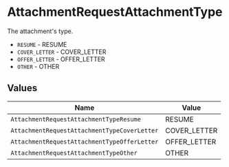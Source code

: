 # AttachmentRequestAttachmentType

The attachment's type.

* `RESUME` - RESUME
* `COVER_LETTER` - COVER_LETTER
* `OFFER_LETTER` - OFFER_LETTER
* `OTHER` - OTHER


## Values

| Name                                         | Value                                        |
| -------------------------------------------- | -------------------------------------------- |
| `AttachmentRequestAttachmentTypeResume`      | RESUME                                       |
| `AttachmentRequestAttachmentTypeCoverLetter` | COVER_LETTER                                 |
| `AttachmentRequestAttachmentTypeOfferLetter` | OFFER_LETTER                                 |
| `AttachmentRequestAttachmentTypeOther`       | OTHER                                        |